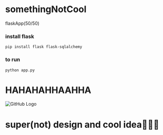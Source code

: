 # somethingNotCool
flaskApp(50/50)

### install flask
```
pip install flask flask-sqlalchemy
```
### to run 
```
python app.py
```

# HAHAHAHHAAHHA
![GitHub Logo](/img/ahahahahah.png)


# super(not) design and cool idea👨🏿‍🍳 
